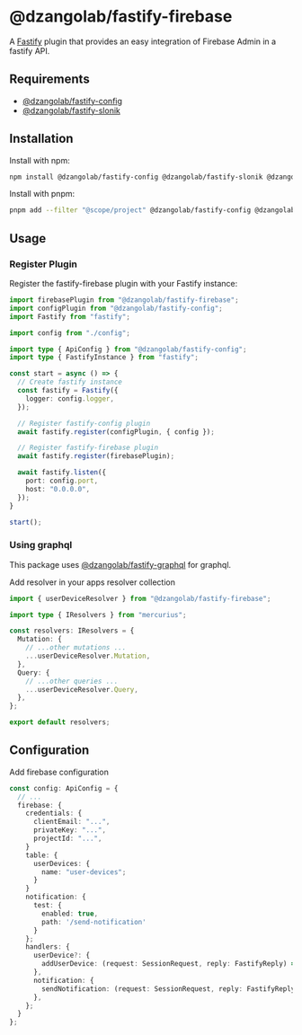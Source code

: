 # @dzangolab/fastify-firebase

A [Fastify](https://github.com/fastify/fastify) plugin that provides an easy integration of Firebase Admin in a fastify API.

## Requirements

* [@dzangolab/fastify-config](../config/)
* [@dzangolab/fastify-slonik](../slonik/)

## Installation

Install with npm:

```bash
npm install @dzangolab/fastify-config @dzangolab/fastify-slonik @dzangolab/fastify-firebase
```

Install with pnpm:

```bash
pnpm add --filter "@scope/project" @dzangolab/fastify-config @dzangolab/fastify-slonik @dzangolab/fastify-firebase
```

## Usage

### Register Plugin

Register the fastify-firebase plugin with your Fastify instance:

```typescript
import firebasePlugin from "@dzangolab/fastify-firebase";
import configPlugin from "@dzangolab/fastify-config";
import Fastify from "fastify";

import config from "./config";

import type { ApiConfig } from "@dzangolab/fastify-config";
import type { FastifyInstance } from "fastify";

const start = async () => {
  // Create fastify instance
  const fastify = Fastify({
    logger: config.logger,
  });

  // Register fastify-config plugin
  await fastify.register(configPlugin, { config });

  // Register fastify-firebase plugin
  await fastify.register(firebasePlugin);

  await fastify.listen({
    port: config.port,
    host: "0.0.0.0",
  });
}

start();
```

### Using graphql
This package uses [@dzangolab/fastify-graphql](../graphql/) for graphql.

Add resolver in your apps resolver collection

```typescript
import { userDeviceResolver } from "@dzangolab/fastify-firebase";

import type { IResolvers } from "mercurius";

const resolvers: IResolvers = {
  Mutation: {
    // ...other mutations ...
    ...userDeviceResolver.Mutation,
  },
  Query: {
    // ...other queries ...
    ...userDeviceResolver.Query,
  },
};

export default resolvers;
```

## Configuration

Add firebase configuration
```typescript
const config: ApiConfig = {
  // ...
  firebase: {
    credentials: {
      clientEmail: "...",
      privateKey: "...",
      projectId: "...",
    }
    table: {
      userDevices: {
        name: "user-devices";
      }
    }
    notification: {
      test: {
        enabled: true,
        path: '/send-notification'
      }
    };
    handlers: {
      userDevice?: {
        addUserDevice: (request: SessionRequest, reply: FastifyReply) => Promise<void>
      },
      notification: {
        sendNotification: (request: SessionRequest, reply: FastifyReply) => Promise<void>
      },
    };
  }
};
```
